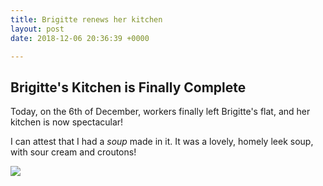 ```yaml
---
title: Brigitte renews her kitchen
layout: post
date: 2018-12-06 20:36:39 +0000

---
```

## Brigitte's Kitchen is Finally Complete

Today, on the 6th of December, workers finally left Brigitte's flat, and her kitchen is now spectacular!

I can attest that I had a _soup_ made in it. It was a lovely, homely leek soup, with sour cream and croutons!

![](/uploads/2018/02/25/car.jpg)